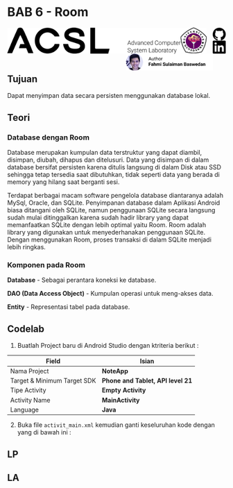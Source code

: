 # BAB 6 - Room 

<img align="left" src="../images/logo.png" width="400">
<img align="left" src="../images/logo_ug.jpg" width="60">
<a href="https://github.com/fahmisbas">
  <img align="right" src="../images/Github.png" width="30">
</a>
<a href="https://www.linkedin.com/in/fahmisbas/">
  <img align="right" src="../images/LinkedIn.png" width="30">
</a>
<img align="right" src="../images/FahmiSulaimanBaswedan.png" width="200">
<br/><br/><br/><br/>

## Tujuan
Dapat menyimpan data secara persisten menggunakan database lokal.
## Teori
### Database dengan Room
Database merupakan kumpulan data terstruktur yang dapat diambil, disimpan, diubah, dihapus dan ditelusuri. Data yang disimpan di dalam database bersifat persisten karena ditulis langsung di dalam Disk atau SSD sehingga tetap tersedia saat dibutuhkan, tidak seperti data yang berada di memory yang hilang saat berganti sesi.

Terdapat berbagai macam software pengelola database diantaranya adalah MySql, Oracle, dan SQLite. Penyimpanan database dalam Aplikasi Android biasa ditangani oleh SQLite, namun penggunaan SQLite secara langsung sudah mulai ditinggalkan karena sudah hadir library yang dapat memanfaatkan SQLite dengan lebih optimal yaitu Room. Room adalah library yang digunakan untuk menyederhanakan penggunaan SQLite. Dengan menggunakan Room, proses transaksi di dalam SQLite menjadi lebih ringkas.



### Komponen pada Room

__Database__ - Sebagai perantara koneksi ke database.

__DAO (Data Access Object)__ - Kumpulan operasi untuk meng-akses data.

__Entity__ - Representasi tabel pada database.



## Codelab
1. Buatlah Project baru di Android Studio dengan ktriteria berikut :

| Field     | Isian |
| ---      | ---       |
| Nama Project  | **NoteApp**   |
| Target & Minimum Target SDK  | **Phone and Tablet, API level 21**  |
| Tipe Activity | **Empty Activity** |
| Activity Name | **MainActivity** | 
| Language | **Java** |

2. Buka file `activit_main.xml` kemudian ganti keseluruhan kode dengan yang di bawah ini :


## LP


## LA
